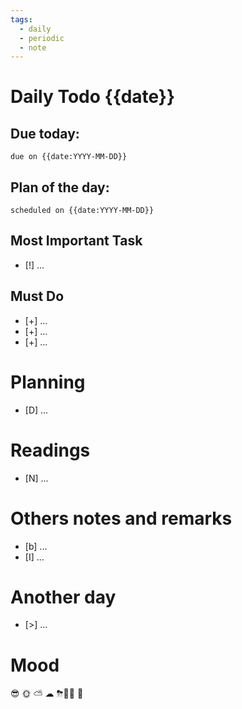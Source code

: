 ```yaml
---
tags:
  - daily
  - periodic
  - note
---
```

# Daily Todo {{date}}

## Due today:
```tasks
due on {{date:YYYY-MM-DD}}
```

## Plan of the day:
```tasks
scheduled on {{date:YYYY-MM-DD}}
```

## Most Important Task
- [!] ...

## Must Do
- [+] ...
- [+] ...
- [+] ...

# Planning
- [D] ...

# Readings
- [N] ...

# Others notes and remarks
- [b] ...
- [I] ...

# Another day
- [>] ...

# Mood
😎 🌞 ⛅ ☁ ⛈😶‍🌫 🛌